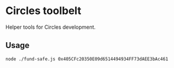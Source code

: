 # Circles toolbelt

Helper tools for Circles development.

## Usage

```
node ./fund-safe.js 0x405CFc20350E09d6514494934FF73dAEE3bAc461
```
